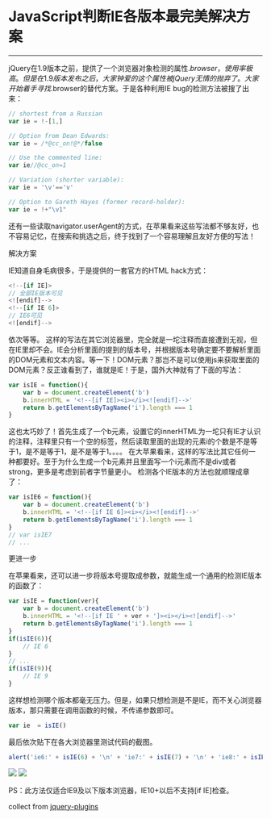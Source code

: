 
# JavaScript判断IE各版本最完美解决方案
---

jQuery在1.9版本之前，提供了一个浏览器对象检测的属性$.browser，使用率极高。但是在1.9版本发布之后，大家钟爱的这个属性被jQuery无情的抛弃了。大家开始着手寻找$.browser的替代方案。于是各种利用IE bug的检测方法被搜了出来：

```javascript
// shortest from a Russian
var ie = !-[1,]

// Option from Dean Edwards:
var ie = /*@cc_on!@*/false

// Use the commented line:
var ie//@cc_on=1

// Variation (shorter variable):
var ie = '\v'=='v'

// Option to Gareth Hayes (former record-holder):
var ie = !+"\v1"
```
还有一些读取navigator.userAgent的方式，在苹果看来这些写法都不够友好，也不容易记忆，在搜索和挑选之后，终于找到了一个容易理解且友好方便的写法！

解决方案

IE知道自身毛病很多，于是提供的一套官方的HTML hack方式：
```javascript
<!--[if IE]>
// 全部IE版本可见
<![endif]-->
<!--[if IE 6]>
// IE6可见
<![endif]-->
```
依次等等。
这样的写法在其它浏览器里，完全就是一坨注释而直接遭到无视，但在IE里却不会。IE会分析里面的提到的版本号，并根据版本号确定要不要解析里面的DOM元素和文本内容。等一下！DOM元素？那岂不是可以使用js来获取里面的DOM元素？反正谁看到了，谁就是IE！于是，国外大神就有了下面的写法：
```javascript
var isIE = function(){
    var b = document.createElement('b')
    b.innerHTML = '<!--[if IE]><i></i><![endif]-->'
    return b.getElementsByTagName('i').length === 1
}
```
这也太巧妙了！首先生成了一个b元素，设置它的innerHTML为一坨只有IE才认识的注释，注释里只有一个空的标签，然后读取里面的出现的元素i的个数是不是等于1，是不是等于1，是不是等于1。。。。
在大苹果看来，这样的写法比其它任何一种都要好。至于为什么生成一个b元素并且里面写一个i元素而不是div或者strong，更多是考虑到前者字节量更小。
检测各个IE版本的方法也就顺理成章了：
```javascript
var isIE6 = function(){
    var b = document.createElement('b')
    b.innerHTML = '<!--[if IE 6]><i></i><![endif]-->'
    return b.getElementsByTagName('i').length === 1
}
// var isIE7
// ...
```
更进一步

在苹果看来，还可以进一步将版本号提取成参数，就能生成一个通用的检测IE版本的函数了：
```javascript
var isIE = function(ver){
    var b = document.createElement('b')
    b.innerHTML = '<!--[if IE ' + ver + ']><i></i><![endif]-->'
    return b.getElementsByTagName('i').length === 1
}
if(isIE(6)){
    // IE 6
}
// ...
if(isIE(9)){
    // IE 9
}
```
这样想检测哪个版本都毫无压力。但是，如果只想检测是不是IE，而不关心浏览器版本，那只需要在调用函数的时候，不传递参数即可。
```javascript
var ie  = isIE()
```
最后依次贴下在各大浏览器里测试代码的截图。
```javascript
alert('ie6:' + isIE(6) + '\n' + 'ie7:' + isIE(7) + '\n' + 'ie8:' + isIE(8) + '\n' + 'ie9:' + isIE(9) + '\n' + 'ie:' + isIE())
```
![](https://raw.githubusercontent.com/ForestarFED/FED-SPEC/master/img/other_tech/ie-identity1.png)
![](https://raw.githubusercontent.com/ForestarFED/FED-SPEC/master/img/other_tech/ie-identity2.png)



PS：此方法仅适合IE9及以下版本浏览器，IE10+以后不支持[if IE]检查。


collect from [jquery-plugins](https://github.com/nioteam/jquery-plugins/issues/12)

